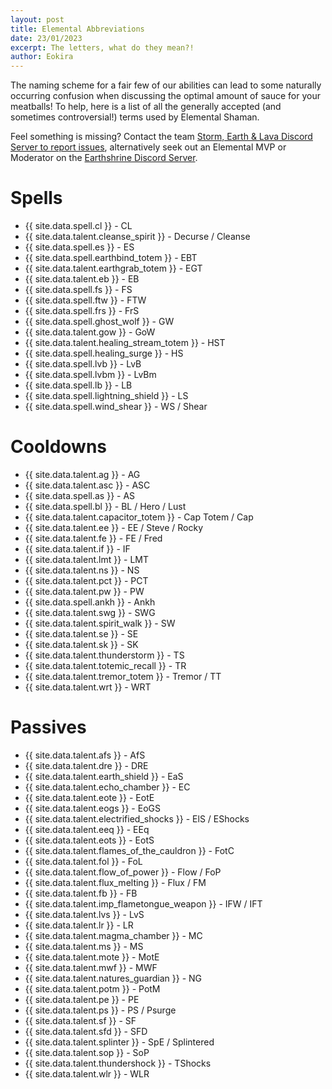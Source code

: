 ```yaml
---
layout: post
title: Elemental Abbreviations
date: 23/01/2023
excerpt: The letters, what do they mean?!
author: Eokira
---
```


The naming scheme for a fair few of our abilities can lead to some naturally occurring confusion when discussing the optimal amount of sauce for your meatballs!
To help, here is a list of all the generally accepted (and sometimes controversial!) terms used by Elemental Shaman.

Feel something is missing?
Contact the team [Storm, Earth & Lava Discord Server to report issues](https://discord.gg/y5dUf3PWrU),
alternatively seek out an Elemental MVP or Moderator on the [Earthshrine Discord Server](https://discord.gg/pGkPDzh7rP).

# Spells

- {{ site.data.spell.cl }} - CL
- {{ site.data.talent.cleanse_spirit }} - Decurse / Cleanse
- {{ site.data.spell.es }} - ES
- {{ site.data.spell.earthbind_totem }} - EBT
- {{ site.data.talent.earthgrab_totem }} - EGT
- {{ site.data.talent.eb }} - EB
- {{ site.data.spell.fs }} - FS
- {{ site.data.spell.ftw }} - FTW
- {{ site.data.spell.frs }} - FrS
- {{ site.data.spell.ghost_wolf }} - GW
- {{ site.data.talent.gow }} - GoW
- {{ site.data.talent.healing_stream_totem }} - HST
- {{ site.data.spell.healing_surge }} - HS
- {{ site.data.spell.lvb }} - LvB
- {{ site.data.spell.lvbm }} - LvBm
- {{ site.data.spell.lb }} - LB
- {{ site.data.spell.lightning_shield }} - LS
- {{ site.data.spell.wind_shear }} - WS / Shear

# Cooldowns

- {{ site.data.talent.ag }} - AG
- {{ site.data.talent.asc }} - ASC
- {{ site.data.spell.as }} - AS
- {{ site.data.spell.bl }} - BL / Hero / Lust
- {{ site.data.talent.capacitor_totem }} - Cap Totem / Cap
- {{ site.data.talent.ee }} - EE / Steve / Rocky
- {{ site.data.talent.fe }} - FE / Fred
- {{ site.data.talent.if }} - IF
- {{ site.data.talent.lmt }} - LMT
- {{ site.data.talent.ns }} - NS
- {{ site.data.talent.pct }} - PCT
- {{ site.data.talent.pw }} - PW
- {{ site.data.spell.ankh }} - Ankh
- {{ site.data.talent.swg }} - SWG
- {{ site.data.talent.spirit_walk }} - SW
- {{ site.data.talent.se }} - SE
- {{ site.data.talent.sk }} - SK
- {{ site.data.talent.thunderstorm }} - TS
- {{ site.data.talent.totemic_recall }} - TR
- {{ site.data.talent.tremor_totem }} - Tremor / TT
- {{ site.data.talent.wrt }} - WRT

# Passives

- {{ site.data.talent.afs }} - AfS
- {{ site.data.talent.dre }} - DRE
- {{ site.data.talent.earth_shield }} - EaS
- {{ site.data.talent.echo_chamber }} - EC
- {{ site.data.talent.eote }} - EotE
- {{ site.data.talent.eogs }} - EoGS
- {{ site.data.talent.electrified_shocks }} - ElS / EShocks
- {{ site.data.talent.eeq }} - EEq
- {{ site.data.talent.eots }} - EotS
- {{ site.data.talent.flames_of_the_cauldron }} - FotC
- {{ site.data.talent.fol }} - FoL
- {{ site.data.talent.flow_of_power }} - Flow / FoP
- {{ site.data.talent.flux_melting }} - Flux / FM
- {{ site.data.talent.fb }} - FB
- {{ site.data.talent.imp_flametongue_weapon }} - IFW / IFT
- {{ site.data.talent.lvs }} - LvS
- {{ site.data.talent.lr }} - LR
- {{ site.data.talent.magma_chamber }} - MC
- {{ site.data.talent.ms }} - MS
- {{ site.data.talent.mote }} - MotE
- {{ site.data.talent.mwf }} - MWF
- {{ site.data.talent.natures_guardian }} - NG
- {{ site.data.talent.potm }} - PotM
- {{ site.data.talent.pe }} - PE
- {{ site.data.talent.ps }} - PS / Psurge
- {{ site.data.talent.sf }} - SF
- {{ site.data.talent.sfd }} - SFD
- {{ site.data.talent.splinter }} - SpE / Splintered
- {{ site.data.talent.sop }} - SoP
- {{ site.data.talent.thundershock }} - TShocks
- {{ site.data.talent.wlr }} - WLR
